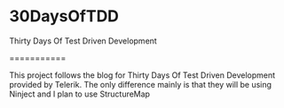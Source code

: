 30DaysOfTDD
===========

Thirty Days Of Test Driven Development

===========

This project follows the blog for Thirty Days Of Test Driven Development provided by Telerik. The only difference mainly is that they will be using Ninject and I plan to use StructureMap

